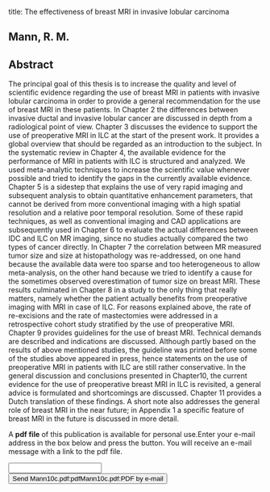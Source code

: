 title: The effectiveness of breast MRI in invasive lobular carcinoma

## Mann, R. M.

## Abstract
The principal goal of this thesis is to increase the quality and level of scientific evidence regarding the use of breast MRI in patients with invasive lobular carcinoma in order to provide a general recommendation for the use of breast MRI in these patients. In Chapter 2 the differences between invasive ductal and invasive lobular cancer are discussed in depth from a radiological point of view. Chapter 3 discusses the evidence to support the use of preoperative MRI in ILC at the start of the present work. It provides a global overview that should be regarded as an introduction to the subject. In the systematic review in Chapter 4, the available evidence for the performance of MRI in patients with ILC is structured and analyzed. We used meta-analytic techniques to increase the scientific value whenever possible and tried to identify the gaps in the currently available evidence. Chapter 5 is a sidestep that explains the use of very rapid imaging and subsequent analysis to obtain quantitative enhancement parameters, that cannot be derived from more conventional imaging with a high spatial resolution and a relative poor temporal resolution. Some of these rapid techniques, as well as conventional imaging and CAD applications are subsequently used in Chapter 6 to evaluate the actual differences between IDC and ILC on MR imaging, since no studies actually compared the two types of cancer directly. In Chapter 7 the correlation between MR measured tumor size and size at histopathology was re-addressed, on one hand because the available data were too sparse and too heterogeneous to allow meta-analysis, on the other hand because we tried to identify a cause for the sometimes observed overestimation of tumor size on breast MRI. These results culminated in Chapter 8 in a study to the only thing that really matters, namely whether the patient actually benefits from preoperative imaging with MRI in case of ILC. For reasons explained above, the rate of re-excisions and the rate of mastectomies were addressed in a retrospective cohort study stratified by the use of preoperative MRI. Chapter 9 provides guidelines for the use of breast MRI. Technical demands are described and indications are discussed. Although partly based on the results of above mentioned studies, the guideline was printed before some of the studies above appeared in press, hence statements on the use of preoperative MRI in patients with ILC are still rather conservative. In the general discussion and conclusions presented in Chapter10, the current evidence for the use of preoperative breast MRI in ILC is revisited, a general advice is formulated and shortcomings are discussed. Chapter 11 provides a Dutch translation of these findings. A short note also addresses the general role of breast MRI in the near future; in Appendix 1 a specific feature of breast MRI in the future is discussed in more detail.

A <b>pdf file</b> of this publication is available for personal use.Enter your e-mail address in the box below and press the button. You will receive an e-mail message with a link to the pdf file.
<form action="sender.php">  <input type="text" name="email">  <input type="submit" value="Send Mann10c.pdf:pdfMann10c.pdf:PDF by e-mail"></form>